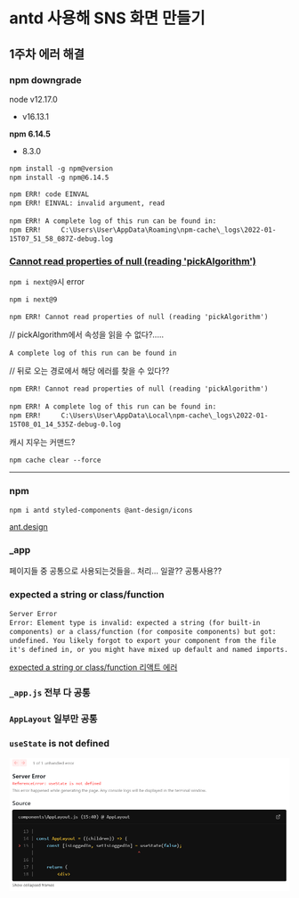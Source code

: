 # antd 사용해 SNS 화면 만들기

## 1주차 에러 해결

### npm downgrade

node v12.17.0
- v16.13.1

**npm 6.14.5**
- 8.3.0
```
npm install -g npm@version
npm install -g npm@6.14.5
```

```
npm ERR! code EINVAL
npm ERR! EINVAL: invalid argument, read

npm ERR! A complete log of this run can be found in:
npm ERR!     C:\Users\User\AppData\Roaming\npm-cache\_logs\2022-01-15T07_51_58_087Z-debug.log
```

### [Cannot read properties of null (reading 'pickAlgorithm')](https://stackoverflow.com/questions/69567381/getting-cannot-read-property-pickalgorithm-of-null-error-in-react-native)

`npm i next@9`시 error
```
npm i next@9
```

`npm ERR! Cannot read properties of null (reading 'pickAlgorithm')`

// pickAlgorithm에서 속성을 읽을 수 없다?.....

`A complete log of this run can be found in`

// 뒤로 오는 경로에서 해당 에러를 찾을 수 있다??

```
npm ERR! Cannot read properties of null (reading 'pickAlgorithm')

npm ERR! A complete log of this run can be found in:
npm ERR!     C:\Users\User\AppData\Local\npm-cache\_logs\2022-01-15T08_01_14_535Z-debug-0.log
```

캐시 지우는 커맨드?
```
npm cache clear --force
```

--- 

### npm 

```
npm i antd styled-components @ant-design/icons
```

[ant.design](https://ant.design/)

### _app 

페이지들 중 공통으로 사용되는것들을.. 처리... 일괄?? 공통사용??

### expected a string or class/function

```
Server Error
Error: Element type is invalid: expected a string (for built-in components) or a class/function (for composite components) but got: undefined. You likely forgot to export your component from the file it's defined in, or you might have mixed up default and named imports.
```

[expected a string or class/function 리액트 에러](https://velog.io/@sunysty/%EB%A6%AC%EC%95%A1%ED%8A%B8-%EC%97%90%EB%9F%AC)

### `_app.js` 전부 다 공통

### `AppLayout` 일부만 공통

### `useState` is not defined
![Server Error](../img/220117.png)  